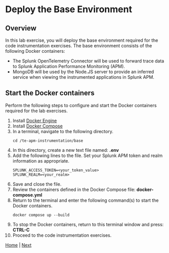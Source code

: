 # Deploy the Base Environment

## Overview
In this lab exercise, you will deploy the base environment required for the code instrumentation exercises. The base environment consists of the following Docker containers:
* The Splunk OpenTelemetry Connector will be used to forward trace data to Splunk Application Performance Monitoring (APM).
* MongoDB will be used by the Node.JS server to provide an inferred service when viewing the instrumented applications in Splunk APM.

## Start the Docker containers
Perform the following steps to configure and start the Docker containers required for the lab exercises.

1. Install [Docker Engine](https://docs.docker.com/engine/install/)
1. Install [Docker Compose](https://docs.docker.com/compose/install/) 
1. In a terminal, navigate to the following directory.
    ```
    cd /te-apm-instrumentation/base
    ```
1. In this directory, create a new text file named: **.env**
1. Add the following lines to the file. Set your Splunk APM token and realm information as appropriate.
    ```
    SPLUNK_ACCESS_TOKEN=<your_token_value>
    SPLUNK_REALM=<your_realm>
    ```
1. Save and close the file.
1. Review the containers defined in the Docker Compose file: **docker-compose.yml**
1. Return to the terminal and enter the following command(s) to start the Docker containers.
    ```
    docker compose up --build
    ```
1. To stop the Docker containers, return to this terminal window and press: **CTRL-C**
1. Proceed to the code instrumentation exercises.

[Home](../README.md) | [Next](../nodejs/README.md)